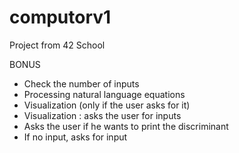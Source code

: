 # computorv1
Project from 42 School

BONUS
- Check the number of inputs
- Processing natural language equations
- Visualization (only if the user asks for it)
- Visualization : asks the user for inputs
- Asks the user if he wants to print the discriminant
- If no input, asks for input

